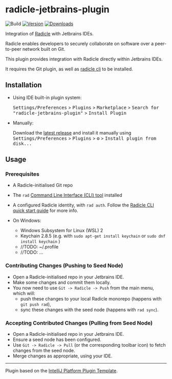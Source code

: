 # radicle-jetbrains-plugin

![Build](https://github.com/cytechmobile/radicle-jetbrains-plugin/workflows/Build/badge.svg)
[![Version](https://img.shields.io/jetbrains/plugin/v/19664.svg)](https://plugins.jetbrains.com/plugin/19664)
[![Downloads](https://img.shields.io/jetbrains/plugin/d/19664.svg)](https://plugins.jetbrains.com/plugin/19664)

<!-- Plugin description -->
Integration of [Radicle](https://radicle.network) with Jetbrains IDEs.

Radicle enables developers to securely collaborate on software over a peer-to-peer network built on Git.

This plugin provides integration with Radicle directly within Jetbrains IDEs. 

It requires the Git plugin, as well as [radicle cli](https://radicle.network/get-started.html) to be installed.
<!-- Plugin description end -->

## Installation

- Using IDE built-in plugin system:
  
  <kbd>Settings/Preferences</kbd> > <kbd>Plugins</kbd> > <kbd>Marketplace</kbd> > <kbd>Search for "radicle-jetbrains-plugin"</kbd> >
  <kbd>Install Plugin</kbd>
  
- Manually:

  Download the [latest release](https://github.com/cytechmobile/radicle-jetbrains-plugin/releases/latest) and install it manually using
  <kbd>Settings/Preferences</kbd> > <kbd>Plugins</kbd> > <kbd>⚙️</kbd> > <kbd>Install plugin from disk...</kbd>

## Usage 

### Prerequisites

* A Radicle-initialised Git repo
* The `rad` [Command Line Interface (CLI) tool](https://github.com/radicle-dev/radicle-cli) installed
* A configured Radicle identity, with `rad auth`. Follow the [Radicle CLI quick start guide](https://radicle.network/get-started.html) for more info. 


* On Windows: 
  * Windows Subsystem for Linux (WSL) 2
  * Keychain 2.8.5 (e.g. with `sudo apt-get install keychain` or `sudo dnf install keychain` )
  * //TODO: ~/.profile
  * //TODO: ...
  
### Contributing Changes (Pushing to Seed Node)

* Open a Radicle-initialised repo in your Jetbrains IDE.
* Make some changes and commit them locally.
* You now need to use `Git -> Radicle -> Push` from the main menu, which will: 
  * push these changes to your local Radicle monorepo (happens with `git push rad`), 
  * sync these changes with the seed node (happens with `rad sync`).


### Accepting Contributed Changes (Pulling from Seed Node)

* Open a Radicle-initialised repo in your Jetbrains IDE.
* Ensure a seed node has been configured. 
* Use `Git -> Radicle -> Pull` (or the corresponding toolbar icon) to fetch changes from the seed node. 
* Merge changes as appropriate, using your IDE.

---
Plugin based on the [IntelliJ Platform Plugin Template][template].

[template]: https://github.com/JetBrains/intellij-platform-plugin-template
